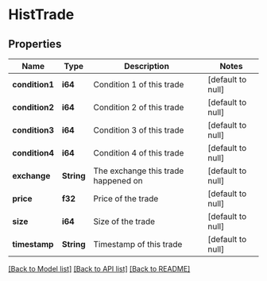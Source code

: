 # HistTrade

## Properties
Name | Type | Description | Notes
------------ | ------------- | ------------- | -------------
**condition1** | **i64** | Condition 1 of this trade | [default to null]
**condition2** | **i64** | Condition 2 of this trade | [default to null]
**condition3** | **i64** | Condition 3 of this trade | [default to null]
**condition4** | **i64** | Condition 4 of this trade | [default to null]
**exchange** | **String** | The exchange this trade happened on | [default to null]
**price** | **f32** | Price of the trade | [default to null]
**size** | **i64** | Size of the trade | [default to null]
**timestamp** | **String** | Timestamp of this trade | [default to null]

[[Back to Model list]](../README.md#documentation-for-models) [[Back to API list]](../README.md#documentation-for-api-endpoints) [[Back to README]](../README.md)

